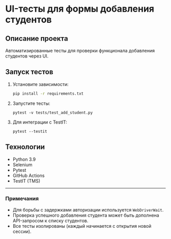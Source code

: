 # UI-тесты для формы добавления студентов

## **Описание проекта**  
Автоматизированные тесты для проверки функционала добавления студентов через UI.  

## **Запуск тестов**  
1. Установите зависимости:  
   ```bash
   pip install -r requirements.txt
   
2. Запустите тесты:
    ```commandline
    pytest -v tests/test_add_student.py
    ```

3. Для интеграции с TestIT:
    ```commandline
    pytest --testit
    ```
## **Технологии**  
- Python 3.9
- Selenium
- Pytest 
- GitHub Actions
- TestIT (TMS)


---

### **Примечания**  
- Для борьбы с задержками авторизации используется `WebDriverWait`.  
- Проверка успешного добавления студента может быть дополнена API-запросом к списку студентов.  
- Все тесты изолированы (каждый начинается с открытия новой сессии).  
